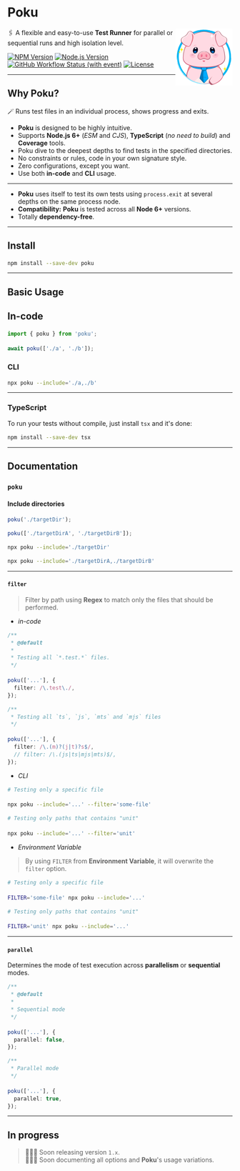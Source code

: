 [npm-image]: https://img.shields.io/npm/v/poku.svg?color=f78fb3
[npm-url]: https://npmjs.org/package/poku
[ci-url]: https://github.com/wellwelwel/poku/actions/workflows/ci.yml?query=branch%3Amain
[ci-image]: https://img.shields.io/github/actions/workflow/status/wellwelwel/svps/ci.yml?event=push&style=flat&label=ci&branch=main&color=badc58
[license-url]: https://github.com/wellwelwel/poku/blob/main/LICENSE
[license-image]: https://img.shields.io/npm/l/poku.svg?maxAge=2592000&color=3dc1d3
[node-version-image]: https://img.shields.io/node/v/poku.svg?color=ffb142
[node-version-url]: https://nodejs.org/en/download

# Poku

<img align="right" width="128" height="128" alt="Logo" src=".github/assets/readme/poku.svg">

🖇️ A flexible and easy-to-use **Test Runner** for parallel or sequential runs and high isolation level.

[![NPM Version][npm-image]][npm-url]
[![Node.js Version][node-version-image]][node-version-url]
[![GitHub Workflow Status (with event)][ci-image]][ci-url]
[![License][license-image]][license-url]

---

## Why Poku?

🪄 Runs test files in an individual process, shows progress and exits.<br/>

- **Poku** is designed to be highly intuitive.<br />
- Supports **Node.js 6+** (_ESM_ and _CJS_), **TypeScript** (_no need to build_) and **Coverage** tools.<br />
- Poku dive to the deepest depths to find tests in the specified directories.
- No constraints or rules, code in your own signature style.
- Zero configurations, except you want.
- Use both **in-code** and **CLI** usage.

---

- **Poku** uses itself to test its own tests using `process.exit` at several depths on the same process node.
- **Compatibility:** **Poku** is tested across all **Node 6+** versions.
- Totally **dependency-free**.

---

## Install

```bash
npm install --save-dev poku
```

---

## Basic Usage

## In-code

```ts
import { poku } from 'poku';

await poku(['./a', './b']);
```

### CLI

```bash
npx poku --include='./a,./b'
```

---

### TypeScript

To run your tests without compile, just install `tsx` and it's done:

```bash
npm install --save-dev tsx
```

---

## Documentation

### `poku`

#### Include directories

```ts
poku('./targetDir');
```

```ts
poku(['./targetDirA', './targetDirB']);
```

```bash
npx poku --include='./targetDir'
```

```bash
npx poku --include='./targetDirA,./targetDirB'
```

---

#### `filter`

> Filter by path using **Regex** to match only the files that should be performed.

- _in-code_

```ts
/**
 * @default
 *
 * Testing all `*.test.*` files.
 */

poku(['...'], {
  filter: /\.test\./,
});
```

```ts
/**
 * Testing all `ts`, `js`, `mts` and `mjs` files
 */

poku(['...'], {
  filter: /\.(m)?(j|t)?s$/,
  // filter: /\.(js|ts|mjs|mts)$/,
});
```

- _CLI_

```bash
# Testing only a specific file

npx poku --include='...' --filter='some-file'
```

```bash
# Testing only paths that contains "unit"

npx poku --include='...' --filter='unit'
```

- _Environment Variable_

> By using `FILTER` from **Environment Variable**, it will overwrite the `filter` option.

```bash
# Testing only a specific file

FILTER='some-file' npx poku --include='...'
```

```bash
# Testing only paths that contains "unit"

FILTER='unit' npx poku --include='...'
```

---

#### `parallel`

Determines the mode of test execution across **parallelism** or **sequential** modes.

```ts
/**
 * @default
 *
 * Sequential mode
 */

poku(['...'], {
  parallel: false,
});
```

```ts
/**
 * Parallel mode
 */

poku(['...'], {
  parallel: true,
});
```

---

## In progress

> 🧑🏻‍🔧 Soon releasing version `1.x`.<br />
> 🧑🏻‍🎓 Soon documenting all options and **Poku**'s usage variations.
